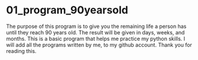 # 01_program_90yearsold
The purpose of this program is to give you the remaining life a person has until they reach 90 years old. The result will be given in days, weeks, and months.
This is a basic program that helps me practice my python skills. I will add all the programs written by me, to my github account. Thank you for reading this.
